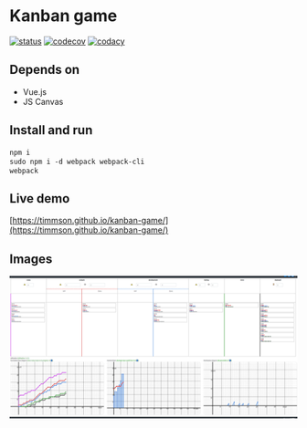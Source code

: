 # Kanban game

[![status](https://travis-ci.org/timmson/kanban-game.svg?branch=master)](https://travis-ci.org/timmson/kanban-game)
[![codecov](https://codecov.io/gh/timmson/kanban-game/branch/master/graph/badge.svg)](https://codecov.io/gh/timmson/kanban-game)
[![codacy](https://api.codacy.com/project/badge/Grade/846a907647054e34bf6fe0bf1bca8ff1)](https://www.codacy.com/app/timmson666/kanban-game)

## Depends on
* Vue.js
* JS Canvas

## Install and run
```
npm i
sudo npm i -d webpack webpack-cli
webpack
```

## Live demo
[https://timmson.github.io/kanban-game/](https://timmson.github.io/kanban-game/)


## Images
![game](https://raw.githubusercontent.com/timmson/kanban-game/master/game.png)
